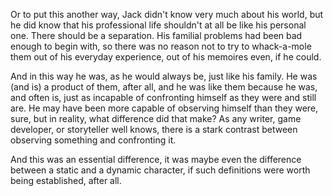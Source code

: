 Or to put this another way, Jack didn't know very much about his world, but he did know that his professional life shouldn't at all be like his personal one. There should be a separation. His familial problems had been bad enough to begin with, so there was no reason not to try to whack-a-mole them out of his everyday experience, out of his memoires even, if he could.

And in this way he was, as he would always be, just like his family. He was (and is) a product of them, after all, and he was like them because he was, and often is, just as incapable of confronting himself as they were and still are. He may have been more capable of observing himself than they were, sure, but in reality, what difference did that make? As any writer, game developer, or storyteller well knows, there is a stark contrast between observing something and confronting it.

And this was an essential difference, it was maybe even the difference between a static and a dynamic character, if such definitions were worth being established, after all.